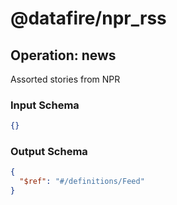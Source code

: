 # @datafire/npr_rss


## Operation: news
Assorted stories from NPR

### Input Schema
```json
{}
```
### Output Schema
```json
{
  "$ref": "#/definitions/Feed"
}
```
